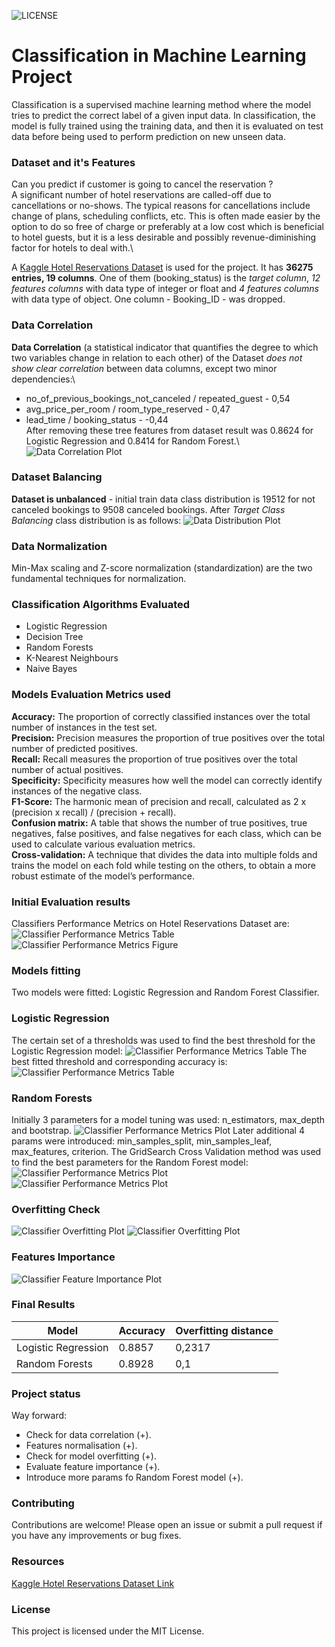 ![LICENSE](https://img.shields.io/badge/license-MIT-blue.svg)
# Classification in Machine Learning Project
Classification is a supervised machine learning method where the model tries to predict the 
correct label of a given input data. In classification, the model is fully trained using 
the training data, and then it is evaluated on test data before being used to perform 
prediction on new unseen data.
### Dataset and it's Features
Can you predict if customer is going to cancel the reservation ?\
A significant number of hotel reservations are called-off due to cancellations or no-shows. The typical reasons 
for cancellations include change of plans, scheduling conflicts, etc. This is often made easier by the option 
to do so free of charge or preferably at a low cost which is beneficial to hotel guests, but it is a less desirable 
and possibly revenue-diminishing factor for hotels to deal with.\

A [Kaggle Hotel Reservations Dataset](https://www.kaggle.com/datasets/ahsan81/hotel-reservations-classification-dataset) 
is used for the project. It has **36275 entries, 19 columns**. One of them (booking_status) is the _target column_, 
_12 features columns_ with data type of integer or float and _4 features columns_ with data type of object. One 
column - Booking_ID - was dropped.
### Data Correlation
**Data Correlation** (a statistical indicator that quantifies the degree to which two variables change in relation to each 
other) of the Dataset *does not show clear correlation* between data columns, except two minor dependencies:\
- no_of_previous_bookings_not_canceled / repeated_guest - 0,54
- avg_price_per_room / room_type_reserved - 0,47
- lead_time / booking_status - -0,44\
After removing these tree features from dataset result was 0.8624 for Logistic Regression and 0.8414 for Random Forest.\ 
![Data Correlation Plot](./img/Figure_data_correlation.png)
### Dataset Balancing
**Dataset is unbalanced** - initial train data class distribution is 19512 for not canceled bookings to 9508 
canceled bookings.
After *Target Class Balancing* class distribution is as follows:
![Data Distribution Plot](./img/Screen_target_balace.png)
### Data Normalization
Min-Max scaling and Z-score normalization (standardization) are the two fundamental techniques 
for normalization.
### Classification Algorithms Evaluated
- Logistic Regression
- Decision Tree
- Random Forests
- K-Nearest Neighbours
- Naive Bayes
### Models Evaluation Metrics used
**Accuracy:** The proportion of correctly classified instances over the total number 
of instances in the test set.\
**Precision:** Precision measures the proportion of true positives over the total number of predicted positives.\
**Recall:** Recall measures the proportion of true positives over the total number of actual positives.\
**Specificity:** Specificity measures how well the model can correctly identify instances of the negative class.\
**F1-Score:** The harmonic mean of precision and recall, calculated as 2 x (precision x recall) / (precision + 
recall).\
**Confusion matrix:** A table that shows the number of true positives, true negatives, false positives, 
and false negatives for each class, which can be used to calculate various evaluation metrics.\
**Cross-validation:** A technique that divides the data into multiple folds and trains the model on each fold 
while testing on the others, to obtain a more robust estimate of the model’s performance.
### Initial Evaluation results
Classifiers Performance Metrics on Hotel Reservations Dataset are:
![Classifier Performance Metrics Table](./img/Screen_accuracy_all.png)
![Classifier Performance Metrics Figure](./img/Figure_performance_all.png)
### Models fitting
Two models were fitted: Logistic Regression and Random Forest Classifier.
### Logistic Regression
The certain set of a thresholds was used to find the best threshold for the Logistic Regression model:
![Classifier Performance Metrics Table](./img/Figure_logistic.png)
The best fitted threshold and corresponding accuracy is:
![Classifier Performance Metrics Table](./img/Table_logistic.png)
### Random Forests
Initially 3 parameters for a model tuning was used: n_estimators, max_depth and bootstrap. 
![Classifier Performance Metrics Plot](./img/Figure_random_forest.png)
Later additional 4 params were introduced: min_samples_split, min_samples_leaf, max_features, criterion.
The GridSearch Cross Validation method was used to find the best parameters for the Random Forest model:
![Classifier Performance Metrics Plot](./img/Screen_rf_best_params.png)
![Classifier Performance Metrics Plot](./img/Screen_rf_Accuracy_7.png)
### Overfitting Check
![Classifier Overfitting Plot](./img/Figure_lr_overfitting.png)
![Classifier Overfitting Plot](./img/Figure_rf_overfitting.png)
### Features Importance
![Classifier Feature Importance Plot](./img/Figure_features_importance.png)
### Final Results
| Model               | Accuracy          | Overfitting distance |
|---------------------|-------------------|----------------------|
| Logistic Regression | 0.8857            | 0,2317               |
| Random Forests      | 0.8928            | 0,1                  |
### Project status
Way forward:
- Check for data correlation (+).
- Features normalisation (+).
- Check for model overfitting (+).
- Evaluate feature importance (+).
- Introduce more params fo Random Forest model (+).
### Contributing
Contributions are welcome! Please open an issue or submit a pull request if you have any improvements or bug fixes.
### Resources
[Kaggle Hotel Reservations Dataset Link](https://www.kaggle.com/datasets/ahsan81/hotel-reservations-classification-dataset)
### License
This project is licensed under the MIT License.
